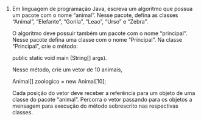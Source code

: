 1) Em linguagem de programação Java, escreva um algoritmo que possua um pacote com o
   nome “animal”. Nesse pacote, defina as classes “Animal”, “Elefante”, “Gorila”, “Leao”,
   “Urso” e “Zebra”.

   O algoritmo deve possuir também um pacote com o nome “principal”. Nesse pacote defina
   uma classe com o nome “Principal”. Na classe “Principal”, crie o método:

   public static void main (String[] args).

   Nesse método, crie um vetor de 10 animais,

   Animal[] zoologico = new Animal[10];

   Cada posição do vetor deve receber a referência para um objeto de uma classe do pacote
   “animal”. Percorra o vetor passando para os objetos a mensagem para execução do método
   sobrescrito nas respectivas classes.